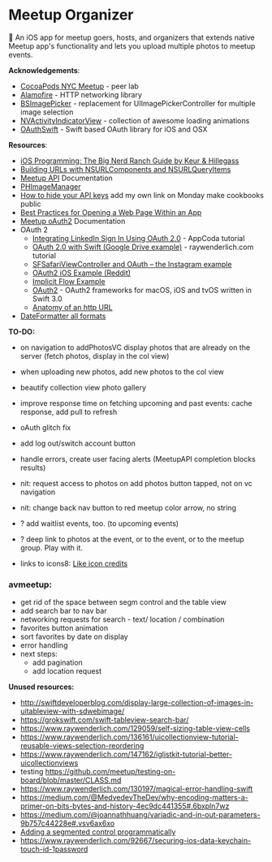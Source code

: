 # Meetup Organizer
📲 An iOS app for meetup goers, hosts, and organizers that extends native Meetup app's functionality and lets you upload multiple photos to meetup events. 

**Acknowledgements**: 

- [CocoaPods NYC Meetup](https://www.meetup.com/CocoaPods-NYC/) - peer lab
- [Alamofire](https://github.com/Alamofire/Alamofire) - HTTP networking library 
- [BSImagePicker](https://github.com/mikaoj/BSImagePicker) - replacement for UIImagePickerController for multiple image selection 
- [NVActivityIndicatorView](https://github.com/ninjaprox/NVActivityIndicatorView) - collection of awesome loading animations
- [OAuthSwift](https://github.com/OAuthSwift/OAuthSwift/) - Swift based OAuth library for iOS and OSX

**Resources**: 

- [iOS Programming: The Big Nerd Ranch Guide by Keur & Hillegass](https://www.bignerdranch.com/we-write/)
- [Building URLs with NSURLComponents and NSURLQueryItems](https://grokswift.com/building-urls/)
- [Meetup API](https://www.meetup.com/meetup_api/) Documentation
- [PHImageManager](https://github.com/FlexMonkey/PHImageManagerTwitterDemo)
- [How to hide your API keys](https://gist.github.com/derzorngottes/3b57edc1f996dddcab25) add my own link on Monday make cookbooks public
- [Best Practices for Opening a Web Page Within an App](http://developer.outbrain.com/ios-best-practices-for-opening-a-web-page-within-an-app/)
- [Meetup oAuth2](https://www.meetup.com/meetup_api/auth/#oauth2) Documentation 
- OAuth 2
  - [Integrating LinkedIn Sign In Using OAuth 2.0](https://www.appcoda.com/linkedin-sign-in/) - AppCoda tutorial    
  - [OAuth 2.0 with Swift (Google Drive example)](https://www.raywenderlich.com/99431/oauth-2-with-swift-tutorial) - raywenderlich.com tutorial 
  - [SFSafariViewController and OAuth – the Instagram example](http://strawberrycode.com/blog/sfsafariviewcontroller-and-oauth-the-instagram-example/)
  - [OAuth2 iOS Example (Reddit)](https://github.com/reddit/reddit/wiki/OAuth2-iOS-Example)
  - [Implicit Flow Example](https://www.oauth.com/oauth2-servers/oauth2-clients/mobile-and-native-apps/)
  - [OAuth2](https://github.com/p2/OAuth2) - OAuth2 frameworks for macOS, iOS and tvOS written in Swift 3.0
  - [Anatomy of an http URL](http://www.webreference.com/html/tutorial2/2.html)
- [DateFormatter all formats](http://nsdateformatter.com/)
  

**TO-DO:** 

- on navigation to addPhotosVC display photos that are already on the server (fetch photos, display in the col view)
- when uploading new photos, add new photos to the col view 
- beautify collection view photo gallery  

- improve response time on fetching upcoming and past events: cache response, add pull to refresh
- oAuth glitch fix 
- add log out/switch account button
- handle errors, create user facing alerts (MeetupAPI completion blocks results)
- nit: request access to photos on add photos button tapped, not on vc navigation 
- nit: change back nav button to red meetup color arrow, no string
- ? add waitlist events, too. (to upcoming events)
- ? deep link to photos at the event, or to the event, or to the meetup group. Play with it. 
- links to icons8: <a href="https://icons8.com/web-app/87/Like">Like icon credits</a>


### avmeetup: 

- get rid of the space between segm control and the table view 
- add search bar to nav bar 
- networking requests for search - text/ location / combination  
- favorites button animation 
- sort favorites by date on display
- error handling 
- next steps: 
    - add pagination 
    - add location request 

**Unused resources:**

- http://swiftdeveloperblog.com/display-large-collection-of-images-in-uitableview-with-sdwebimage/
- https://grokswift.com/swift-tableview-search-bar/
- https://www.raywenderlich.com/129059/self-sizing-table-view-cells
- https://www.raywenderlich.com/136161/uicollectionview-tutorial-reusable-views-selection-reordering
- https://www.raywenderlich.com/147162/iglistkit-tutorial-better-uicollectionviews
- testing https://github.com/meetup/testing-on-board/blob/master/CLASS.md
- https://www.raywenderlich.com/130197/magical-error-handling-swift
- https://medium.com/@MedvedevTheDev/why-encoding-matters-a-primer-on-bits-bytes-and-history-4ec9dc441355#.6bxpln7wz
- https://medium.com/@joannathhuang/variadic-and-in-out-parameters-9b757c44228e#.vsv6ax6xo
- [Adding a segmented control programmatically](http://www.richardhsu.me/posts/2015/01/26/segmented-control.html)
- https://www.raywenderlich.com/92667/securing-ios-data-keychain-touch-id-1password
